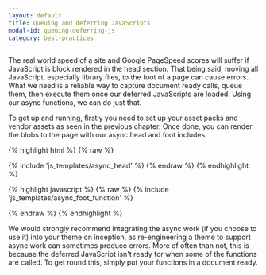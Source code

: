 ```yaml
---
layout: default
title: Queuing and deferring JavaScripts
modal-id: queuing-deferring-js
category: best-practices
---
```

The real world speed of a site and Google PageSpeed scores will suffer if JavaScript is block rendered in the head section. That being said, moving all JavaScript, especially library files, to the foot of a page can cause errors. What we need is a reliable way to capture document ready calls, queue them, then execute them once our deferred JavaScripts are loaded. Using our async functions, we can do just that.

To get up and running, firstly you need to set up your asset packs and vendor assets as seen in the previous chapter. Once done, you can render the blobs to the page with our async head and foot includes:

{% highlight html %}
{% raw %}
<head>
 <link href="/vendor_assets/blob.css" rel="stylesheet" type="text/css" />
 <script src='/vendor_assets/blob.js' type='text/javascript' async onload="async_foot();" ></script>
 {% include 'js_templates/async_head' %}
</head>
{% endraw %}
{% endhighlight %}

{% highlight javascript %}
{% raw %}
   {% include 'js_templates/async_foot_function' %} 
 </body>
</html>
{% endraw %}
{% endhighlight %}

We would strongly recommend integrating the async work (if you choose to use it) into your theme on inception, as re-engineering a theme to support async work can sometimes produce errors. More of often than not, this is because the deferred JavaScript isn't ready for when some of the functions are called. To get round this, simply put your functions in a document ready. 